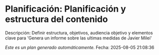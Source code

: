 # Planificación: Planificación y estructura del contenido

Descripción: Definir estructura, objetivos, audiencia objetivo y elementos clave para 'Genera un informe sobre las ultimas medidas de Javier Milei'

*Este es un plan generado automáticamente.*
Fecha: 2025-08-05 21:08:36
